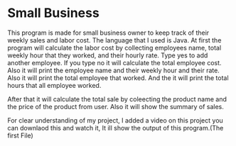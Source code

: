 # Small Business

This program is made for small business owner to keep track of their weekly sales and labor cost.
The language that I used is Java.
At first the program will calculate the labor cost by collecting employees name, total weekly hour that they worked, and their hourly rate.
Type yes to add another employee.
If you type no it will calculate the total employee cost. Also it will print the employee name and their weekly hour and their rate.
Also it will print the total employee that worked. And the it will print the total hours that all employee worked.


After that it will calculate the total sale by coleecting the product name and the price of the product from user.
Also it will show the summary of sales.

 For clear understanding of my project, I added a video on this project you can downlaod this and watch it, It ill show the output of this
program.(The first File)
